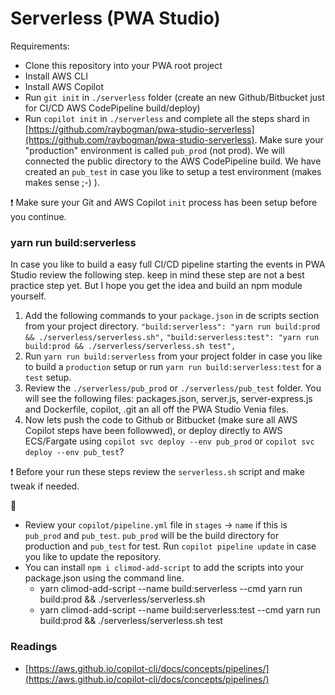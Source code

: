 # Serverless (PWA Studio)

Requirements:
- Clone this repository into your PWA root project
- Install AWS CLI
- Install AWS Copilot
- Run `git init` in `./serverless` folder (create an new Github/Bitbucket just for CI/CD AWS CodePipeline build/deploy)
- Run `copilot init` in `./serverless` and complete all the steps shard in [https://github.com/raybogman/pwa-studio-serverless](https://github.com/raybogman/pwa-studio-serverless). Make sure your "production" environment is called `pub_prod` (not prod). We will connected the public directory to the AWS CodePipeline build. We have created an `pub_test` in case you like to setup a test environment (makes makes sense ;-) ).

:exclamation: Make sure your Git and AWS Copilot `init` process has been setup before you continue.

### yarn run build:serverless

In case you like to build a easy full CI/CD pipeline starting the events in PWA Studio review the following step.
keep in mind these step are not a best practice step yet. But I hope you get the idea and build an npm module yourself.

1. Add the following commands to your `package.json` in de scripts section from your project directory.
    `"build:serverless": "yarn run build:prod && ./serverless/serverless.sh",`
    `"build:serverless:test": "yarn run build:prod && ./serverless/serverless.sh test",`
2. Run `yarn run build:serverless` from your project folder in case you like to build a `production` setup or run `yarn run build:serverless:test` for a `test` setup.    
3. Review the `./serverless/pub_prod` or `./serverless/pub_test` folder. You will see the following files: packages.json, server.js, server-express.js and Dockerfile, copilot, .git an all off the PWA Studio Venia files.
4. Now lets push the code to Github or Bitbucket (make sure all AWS Copilot steps have been followwed), or deploy directly to AWS ECS/Fargate using `copilot svc deploy --env pub_prod` or `copilot svc deploy --env pub_test`? 

:exclamation: Before your run these steps review the `serverless.sh` script and make tweak if needed.

:mega:
- Review your `copilot/pipeline.yml` file in `stages` -> `name` if this is `pub_prod` and `pub_test`. `pub_prod` will be the build directory for production and `pub_test` for test. Run `copilot pipeline update` in case you like to update the repository.
- You can install `npm i climod-add-script` to add the scripts into your package.json using the command line.
    - yarn climod-add-script --name build:serverless --cmd yarn run build:prod && ./serverless/serverless.sh
    - yarn climod-add-script --name build:serverless:test --cmd yarn run build:prod && ./serverless/serverless.sh test

### Readings
- [https://aws.github.io/copilot-cli/docs/concepts/pipelines/](https://aws.github.io/copilot-cli/docs/concepts/pipelines/)
